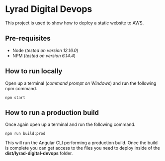 # Lyrad Digital Devops

This project is used to show how to deploy a static website to AWS.

## Pre-requisites

- Node (*tested on version 12.16.0*)
- NPM (*tested on version 6.14.4*)

## How to run locally

Open up a terminal (*command prompt on Windows*) and run the following npm command.

```
npm start
```

## How to run a production build

Once again open up a terminal and run the following command.

```
npm run build:prod
```

This will run the Angular CLI performing a production build. Once the build is complete you can get access to the files you need to deploy inside of the **dist/lyrad-digital-devops** folder.
